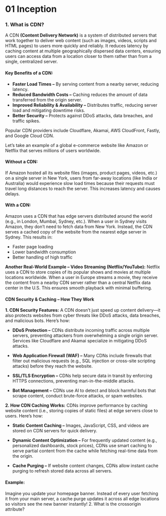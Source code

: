 # 01 Inception

### 1. What is CDN?

A CDN **(Content Delivery Network)** is a system of distributed servers that work together to deliver web content (such as images, videos, scripts and HTML pages) to users more quickly and reliably. It reduces latency by caching content at multiple geographically dispersed data centers, ensuring users can access data from a location closer to them rather than from a single, centralized server.

#### Key Benefits of a CDN:

- **Faster Load Times –** By serving content from a nearby server, reducing latency.
- **Reduced Bandwidth Costs –** Caching reduces the amount of data transferred from the origin server.
- **Improved Reliability & Availability –** Distributes traffic, reducing server load and mitigating downtime risks.
- **Better Security –** Protects against DDoS attacks, data breaches, and traffic spikes.

Popular CDN providers include Cloudflare, Akamai, AWS CloudFront, Fastly, and Google Cloud CDN.

Let’s take an example of a global e-commerce website like Amazon or Netflix that serves millions of users worldwide.

#### Without a CDN:

If Amazon hosted all its website files (images, product pages, videos, etc.) on a single server in New York, users from far-away locations (like India or Australia) would experience slow load times because their requests must travel long distances to reach the server. This increases latency and causes delays.

#### With a CDN:

Amazon uses a CDN that has edge servers distributed around the world (e.g., in London, Mumbai, Sydney, etc.). When a user in Sydney visits Amazon, they don’t need to fetch data from New York. Instead, the CDN serves a cached copy of the website from the nearest edge server in Sydney. This results in:

- Faster page loading
- Lower bandwidth consumption
- Better handling of high traffic

**Another Real-World Example – Video Streaming (Netflix/YouTube):**
Netflix uses a CDN to store copies of its popular shows and movies at multiple locations worldwide. When a user in Europe streams a movie, they receive the content from a nearby CDN server rather than a central Netflix data center in the U.S. This ensures smooth playback with minimal buffering.

#### CDN Security & Caching – How They Work

**1. CDN Security Features:** A CDN doesn’t just speed up content delivery—it also protects websites from cyber threats like DDoS attacks, data breaches, and malicious bots. Here’s how:

- **DDoS Protection –** CDNs distribute incoming traffic across multiple servers, preventing attackers from overwhelming a single origin server. Services like Cloudflare and Akamai specialize in mitigating DDoS attacks.

- **Web Application Firewall (WAF) –** Many CDNs include firewalls that filter out malicious requests (e.g., SQL injection or cross-site scripting attacks) before they reach the website.

- **SSL/TLS Encryption –** CDNs help secure data in transit by enforcing HTTPS connections, preventing man-in-the-middle attacks.

- **Bot Management –** CDNs use AI to detect and block harmful bots that scrape content, conduct brute-force attacks, or spam websites.

**2. How CDN Caching Works:** CDNs improve performance by caching website content (i.e., storing copies of static files) at edge servers close to users. Here’s how:

- **Static Content Caching –** Images, JavaScript, CSS, and videos are stored on CDN servers for quick delivery.

- **Dynamic Content Optimization –** For frequently updated content (e.g., personalized dashboards, stock prices), CDNs use smart caching to serve partial content from the cache while fetching real-time data from the origin.

- **Cache Purging –** If website content changes, CDNs allow instant cache purging to refresh stored data across all servers.

#### Example:

Imagine you update your homepage banner. Instead of every user fetching it from your main server, a cache purge updates it across all edge locations so visitors see the new banner instantly! 2. What is the crossorigin attribute?
